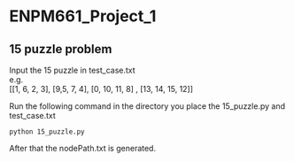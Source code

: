 # ENPM661_Project_1
## 15 puzzle problem
Input the 15 puzzle in test_case.txt  
e.g.  
[[1, 6, 2, 3], [9,5, 7, 4], [0, 10, 11, 8] , [13, 14, 15, 12]]  

Run the following command in the directory you place the 15_puzzle.py and test_case.txt
```
python 15_puzzle.py
```
After that the nodePath.txt is generated.

